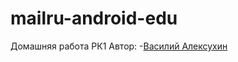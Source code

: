 # mailru-android-edu
Домашняя работа РК1
Автор:
-[Василий Алексухин](https://github.com/valeksukhin/)
